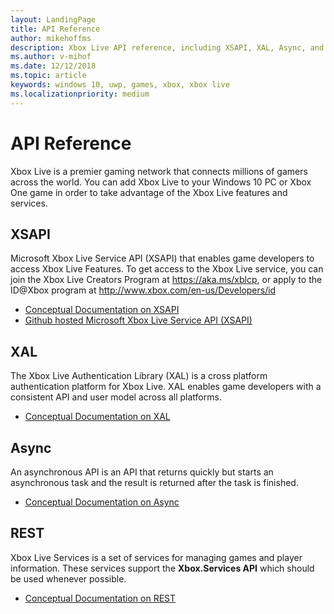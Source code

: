 ```yaml
---
layout: LandingPage
title: API Reference
author: mikehoffms
description: Xbox Live API reference, including XSAPI, XAL, Async, and RESTful APIs.
ms.author: v-mihof
ms.date: 12/12/2018
ms.topic: article
keywords: windows 10, uwp, games, xbox, xbox live
ms.localizationpriority: medium
---
```


<h1>API Reference</h1>

<p>Xbox Live is a premier gaming network that connects millions of gamers across the world. You can add Xbox Live to your Windows 10 PC or Xbox One game in order to take advantage of the Xbox Live features and services.</p>

<h2>XSAPI</h2>

<p>Microsoft Xbox Live Service API (XSAPI) that enables game developers to access Xbox Live Features. To get access to the Xbox Live service, you can join the Xbox Live Creators Program at <a href="https://aka.ms/xblcp">https://aka.ms/xblcp</a>, or apply to the ID@Xbox program at <a href="http://www.xbox.com/en-us/Developers/id">http://www.xbox.com/en-us/Developers/id</a>
</p>

<ul>
    <li><a href="/gaming/xbox-live/flatc-async-patterns">Conceptual Documentation on XSAPI</a></li>
    <li><a href="https://github.com/Microsoft/xbox-live-api">Github hosted Microsoft Xbox Live Service API (XSAPI)</a></li>
</ul>

<h2>XAL</h2>

<p>The Xbox Live Authentication Library (XAL) is a cross platform authentication platform for Xbox Live. XAL enables game developers with a consistent API and user model across all platforms.</p>

<ul>
    <li><a href="/gaming/xbox-live/using-xbox-live/auth/authentication">Conceptual Documentation on XAL</a></li>
</ul>

<h2>Async</h2>

<p>An asynchronous API is an API that returns quickly but starts an asynchronous task and the result is returned after the task is finished.</p>

<ul>
    <li><a href="/gaming/xbox-live/flatc-async-patterns">Conceptual Documentation on Async</a></li>
</ul>

<h2>REST</h2>

<p>Xbox Live Services is a set of services for managing games and player information. These services support the <strong>Xbox.Services API</strong> which should be used whenever possible.</p>

<ul>
    <li><a href="/gaming/xbox-live/xbox-live-rest/atoc-xboxlivews-reference">Conceptual Documentation on REST</a></li>
</ul>
